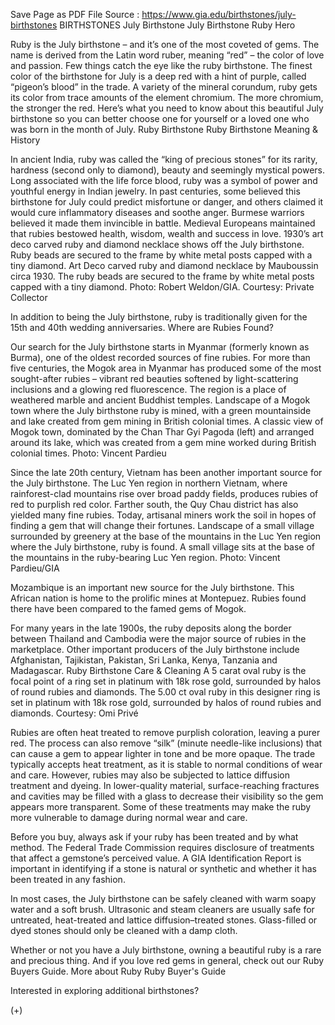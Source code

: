 Save Page as PDF File
Source : https://www.gia.edu/birthstones/july-birthstones
BIRTHSTONES
July Birthstone
July Birthstone Ruby Hero

Ruby is the July birthstone – and it’s one of the most coveted of gems. The name is derived from the Latin word ruber, meaning “red” – the color of love and passion. Few things catch the eye like the ruby birthstone. The finest color of the birthstone for July is a deep red with a hint of purple, called “pigeon’s blood” in the trade. A variety of the mineral corundum, ruby gets its color from trace amounts of the element chromium. The more chromium, the stronger the red. Here’s what you need to know about this beautiful July birthstone so you can better choose one for yourself or a loved one who was born in the month of July.
Ruby Birthstone
Ruby Birthstone Meaning & History

In ancient India, ruby was called the “king of precious stones” for its rarity, hardness (second only to diamond), beauty and seemingly mystical powers. Long associated with the life force blood, ruby was a symbol of power and youthful energy in Indian jewelry. In past centuries, some believed this birthstone for July could predict misfortune or danger, and others claimed it would cure inflammatory diseases and soothe anger. Burmese warriors believed it made them invincible in battle. Medieval Europeans maintained that rubies bestowed health, wisdom, wealth and success in love.
1930’s art deco carved ruby and diamond necklace shows off the July birthstone. Ruby beads are secured to the frame by white metal posts capped with a tiny diamond.
Art Deco carved ruby and diamond necklace by Mauboussin circa 1930. The ruby beads are secured to the frame by white metal posts capped with a tiny diamond. Photo: Robert Weldon/GIA. Courtesy: Private Collector


In addition to being the July birthstone, ruby is traditionally given for the 15th and 40th wedding anniversaries.
Where are Rubies Found?

Our search for the July birthstone starts in Myanmar (formerly known as Burma), one of the oldest recorded sources of fine rubies. For more than five centuries, the Mogok area in Myanmar has produced some of the most sought-after rubies – vibrant red beauties softened by light-scattering inclusions and a glowing red fluorescence. The region is a place of weathered marble and ancient Buddhist temples.
Landscape of a Mogok town where the July birthstone ruby is mined, with a green mountainside and lake created from gem mining in British colonial times.
A classic view of Mogok town, dominated by the Chan Thar Gyi Pagoda (left) and arranged around its lake, which was created from a gem mine worked during British colonial times. Photo: Vincent Pardieu

Since the late 20th century, Vietnam has been another important source for the July birthstone. The Luc Yen region in northern Vietnam, where rainforest-clad mountains rise over broad paddy fields, produces rubies of red to purplish red color. Farther south, the Quy Chau district has also yielded many fine rubies. Today, artisanal miners work the soil in hopes of finding a gem that will change their fortunes.
Landscape of a small village surrounded by greenery at the base of the mountains in the Luc Yen region where the July birthstone, ruby is found.
A small village sits at the base of the mountains in the ruby-bearing Luc Yen region. Photo: Vincent Pardieu/GIA


Mozambique is an important new source for the July birthstone. This African nation is home to the prolific mines at Montepuez. Rubies found there have been compared to the famed gems of Mogok.

For many years in the late 1900s, the ruby deposits along the border between Thailand and Cambodia were the major source of rubies in the marketplace. Other important producers of the July birthstone include Afghanistan, Tajikistan, Pakistan, Sri Lanka, Kenya, Tanzania and Madagascar.
Ruby Birthstone Care & Cleaning
A 5 carat oval ruby is the focal point of a ring set in platinum with 18k rose gold, surrounded by halos of round rubies and diamonds.
The 5.00 ct oval ruby in this designer ring is set in platinum with 18k rose gold, surrounded by halos of round rubies and diamonds. Courtesy: Omi Privé


Rubies are often heat treated to remove purplish coloration, leaving a purer red. The process can also remove “silk” (minute needle-like inclusions) that can cause a gem to appear lighter in tone and be more opaque. The trade typically accepts heat treatment, as it is stable to normal conditions of wear and care. However, rubies may also be subjected to lattice diffusion treatment and dyeing. In lower-quality material, surface-reaching fractures and cavities may be filled with a glass to decrease their visibility so the gem appears more transparent. Some of these treatments may make the ruby more vulnerable to damage during normal wear and care.

Before you buy, always ask if your ruby has been treated and by what method. The Federal Trade Commission requires disclosure of treatments that affect a gemstone’s perceived value. A GIA Identification Report is important in identifying if a stone is natural or synthetic and whether it has been treated in any fashion.

In most cases, the July birthstone can be safely cleaned with warm soapy water and a soft brush. Ultrasonic and steam cleaners are usually safe for untreated, heat-treated and lattice diffusion–treated stones. Glass-filled or dyed stones should only be cleaned with a damp cloth.

Whether or not you have a July birthstone, owning a beautiful ruby is a rare and precious thing. And if you love red gems in general, check out our Ruby Buyers Guide.
More about Ruby Ruby Buyer's Guide

Interested in exploring additional birthstones?

(+)
